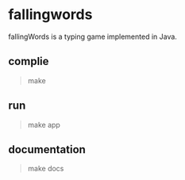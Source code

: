 # fallingwords
fallingWords is a typing game implemented in Java.

## complie
> make 
## run
> make app
## documentation
> make docs
